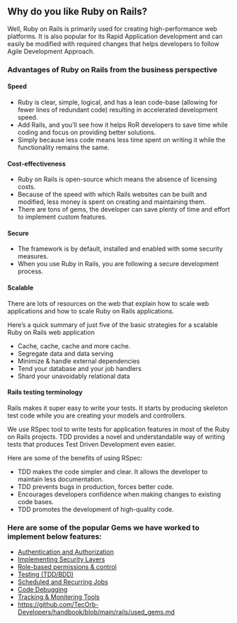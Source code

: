 ## Why do you like Ruby on Rails?

Well, Ruby on Rails is primarily used for creating high-performance web platforms. It is also popular for its Rapid Application development and can easily be modified with required changes that helps developers to follow Agile Development Approach.

### Advantages of Ruby on Rails from the business perspective

#### Speed
- Ruby is clear, simple, logical, and has a lean code-base (allowing for fewer lines of redundant code) resulting in accelerated development speed. 
- Add Rails, and you’ll see how it helps RoR developers to save time while coding and focus on providing better solutions. 
- Simply because less code means less time spent on writing it while the functionality remains the same. 

#### Cost-effectiveness
- Ruby on Rails is open-source which means the absence of licensing costs. 
- Because of the speed with which Rails websites can be built and modified, less money is spent on creating and maintaining them. 
- There are tons of gems, the developer can save plenty of time and effort to implement custom features.

#### Secure
- The framework is by default, installed and enabled with some security measures. 
- When you use Ruby in Rails, you are following a secure development process.

#### Scalable

There are lots of resources on the web that explain how to scale web applications and how to scale Ruby on Rails applications.

Here’s a quick summary of just five of the basic strategies for a scalable Ruby on Rails web application 

- Cache, cache, cache and more cache.
- Segregate data and data serving
- Minimize & handle external dependencies
- Tend your database and your job handlers
- Shard your unavoidably relational data

#### Rails testing terminology

Rails makes it super easy to write your tests. It starts by producing skeleton test code while you are creating your models and controllers.

We use RSpec tool to write tests for application features in most of the Ruby on Rails projects. TDD provides a novel and understandable way of writing tests that produces Test Driven Development even easier.

Here are some of the benefits of using RSpec:

- TDD makes the code simpler and clear. It allows the developer to maintain less documentation.
- TDD prevents bugs in production, forces better code.
- Encourages developers confidence when making changes to existing code bases.
- TDD promotes the development of high-quality code.

### Here are some of the popular Gems we have worked to implement below features:

- [Authentication and Authorization](https://github.com/TecOrb-Developers/handbook/blob/main/rails/used_gems.md#authentication-and-authorization-gems)
- [Implementing Security Layers](https://github.com/TecOrb-Developers/handbook/blob/main/rails/used_gems.md#gems-to-manage-various-level-of-security-layers)
- [Role-based permissions & control](https://github.com/TecOrb-Developers/handbook/blob/main/rails/used_gems.md#gems-to-manage-role-based-permissions--control)
- [Testing (TDD/BDD)](https://github.com/TecOrb-Developers/handbook/blob/main/rails/used_gems.md#gems-used-in-testing-tddbdd)
- [Scheduled and Recurring Jobs](https://github.com/TecOrb-Developers/handbook/blob/main/rails/used_gems.md#gems-to-implement-scheduled-and-recurring-jobs)
- [Code Debugging](https://github.com/TecOrb-Developers/handbook/blob/main/rails/used_gems.md#coding-style-gems)
- [Tracking & Monitering Tools](https://github.com/TecOrb-Developers/handbook/blob/main/rails/used_gems.md#gems-for-issues-tracking--monitering)
- https://github.com/TecOrb-Developers/handbook/blob/main/rails/used_gems.md



